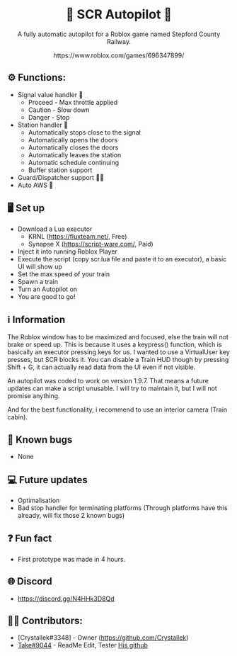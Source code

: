 <h1 align="center">🚄 SCR Autopilot 🚄</h1>
<p align="center">A fully automatic autopilot for a Roblox game named Stepford County Railway.</p>
<p align="center">https://www.roblox.com/games/696347899/</p>

## ⚙️ Functions:
  - Signal value handler 🚦
    - Proceed - Max throttle applied
    - Caution - Slow down
    - Danger - Stop
  - Station handler 🚉
    - Automatically stops close to the signal
    - Automatically opens the doors
    - Automatically closes the doors
    - Automatically leaves the station
    - Automatic schedule continuing
    - Buffer station support
  - Guard/Dispatcher support 💂‍♂️
  - Auto AWS 🌻
## 🖥️ Set up
  - Download a Lua executor
    - KRNL (https://fluxteam.net/, Free)
    - Synapse X (https://script-ware.com/, Paid)
  - Inject it into running Roblox Player
  - Execute the script (copy scr.lua file and paste it to an executor), a basic UI will show up
  - Set the max speed of your train
  - Spawn a train
  - Turn an Autopilot on
  - You are good to go!
## ℹ️ Information
  The Roblox window has to be maximized and focused, else the train will not brake or speed up. This is because it uses a keypress() function, which is basically an executor pressing keys for us. I wanted to use a VirtualUser key presses, but SCR blocks it. You can disable a Train HUD though by pressing Shift + G, it can actually read data from the UI even if not visible.
  
  An autopilot was coded to work on version 1.9.7. That means a future updates can make a script unusable. I will try to maintain it, but I will not promise anything.
  
  And for the best functionality, i recommend to use an interior camera (Train cabin).

## 🐛 Known bugs
  - None

## 💻 Future updates
  - Optimalisation
  - Bad stop handler for terminating platforms (Through platforms have this already, will fix those 2 known bugs)

## ❓ Fun fact
  - First prototype was made in 4 hours.

## 🌐 Discord
  - https://discord.gg/N4HHk3D8Qd

## 👨‍💻 Contributors:
- [Crystallek#3348] - Owner (https://github.com/Crystallek)
- [Take#9044](https://discord.com/users/1075053921044799518) - ReadMe Edit, Tester  [His github](https://github.com/takoda121)
